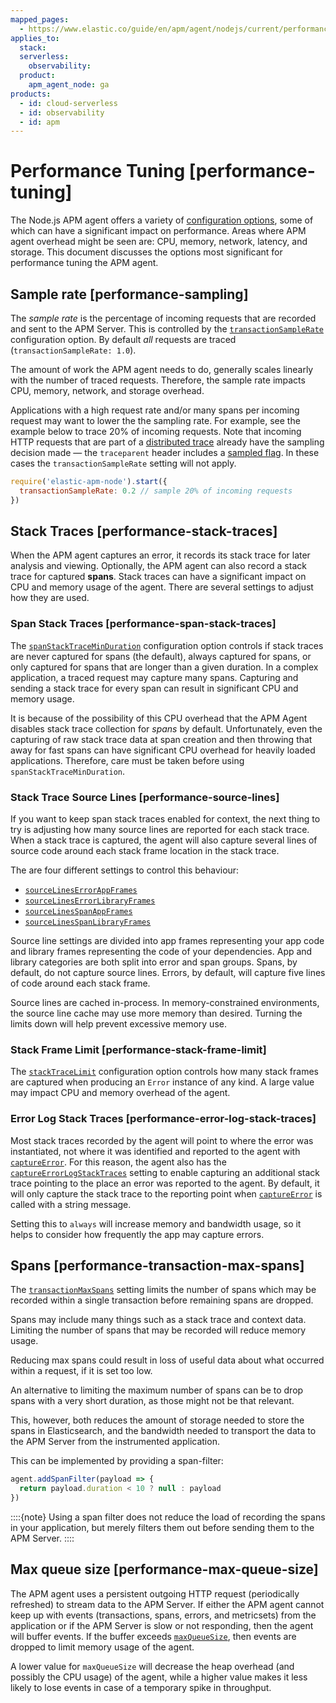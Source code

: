 ```yaml
---
mapped_pages:
  - https://www.elastic.co/guide/en/apm/agent/nodejs/current/performance-tuning.html
applies_to:
  stack:
  serverless:
    observability:
  product:
    apm_agent_node: ga
products:
  - id: cloud-serverless
  - id: observability
  - id: apm
---
```


# Performance Tuning [performance-tuning]

The Node.js APM agent offers a variety of [configuration options](/reference/configuration.md), some of which can have a significant impact on performance. Areas where APM agent overhead might be seen are: CPU, memory, network, latency, and storage. This document discusses the options most significant for performance tuning the APM agent.


## Sample rate [performance-sampling]

The *sample rate* is the percentage of incoming requests that are recorded and sent to the APM Server. This is controlled by the [`transactionSampleRate`](/reference/configuration.md#transaction-sample-rate) configuration option. By default *all* requests are traced (`transactionSampleRate: 1.0`).

The amount of work the APM agent needs to do, generally scales linearly with the number of traced requests. Therefore, the sample rate impacts CPU, memory, network, and storage overhead.

Applications with a high request rate and/or many spans per incoming request may want to lower the the sampling rate. For example, see the example below to trace 20% of incoming requests. Note that incoming HTTP requests that are part of a [distributed trace](/reference/distributed-tracing.md) already have the sampling decision made — the `traceparent` header includes a [sampled flag](https://w3c.github.io/trace-context/#sampled-flag). In these cases the `transactionSampleRate` setting will not apply.

```js
require('elastic-apm-node').start({
  transactionSampleRate: 0.2 // sample 20% of incoming requests
})
```


## Stack Traces [performance-stack-traces]

When the APM agent captures an error, it records its stack trace for later analysis and viewing. Optionally, the APM agent can also record a stack trace for captured **spans**. Stack traces can have a significant impact on CPU and memory usage of the agent. There are several settings to adjust how they are used.


### Span Stack Traces [performance-span-stack-traces]

The [`spanStackTraceMinDuration`](/reference/configuration.md#span-stack-trace-min-duration) configuration option controls if stack traces are never captured for spans (the default), always captured for spans, or only captured for spans that are longer than a given duration. In a complex application, a traced request may capture many spans. Capturing and sending a stack trace for every span can result in significant CPU and memory usage.

It is because of the possibility of this CPU overhead that the APM Agent disables stack trace collection for *spans* by default. Unfortunately, even the capturing of raw stack trace data at span creation and then throwing that away for fast spans can have significant CPU overhead for heavily loaded applications. Therefore, care must be taken before using `spanStackTraceMinDuration`.


### Stack Trace Source Lines [performance-source-lines]

If you want to keep span stack traces enabled for context, the next thing to try is adjusting how many source lines are reported for each stack trace. When a stack trace is captured, the agent will also capture several lines of source code around each stack frame location in the stack trace.

The are four different settings to control this behaviour:

* [`sourceLinesErrorAppFrames`](/reference/configuration.md#source-context-error-app-frames)
* [`sourceLinesErrorLibraryFrames`](/reference/configuration.md#source-context-error-library-frames)
* [`sourceLinesSpanAppFrames`](/reference/configuration.md#source-context-span-app-frames)
* [`sourceLinesSpanLibraryFrames`](/reference/configuration.md#source-context-span-library-frames)

Source line settings are divided into app frames representing your app code and library frames representing the code of your dependencies. App and library categories are both split into error and span groups. Spans, by default, do not capture source lines. Errors, by default, will capture five lines of code around each stack frame.

Source lines are cached in-process. In memory-constrained environments, the source line cache may use more memory than desired. Turning the limits down will help prevent excessive memory use.


### Stack Frame Limit [performance-stack-frame-limit]

The [`stackTraceLimit`](/reference/configuration.md#stack-trace-limit) configuration option controls how many stack frames are captured when producing an `Error` instance of any kind. A large value may impact CPU and memory overhead of the agent.


### Error Log Stack Traces [performance-error-log-stack-traces]

Most stack traces recorded by the agent will point to where the error was instantiated, not where it was identified and reported to the agent with [`captureError`](/reference/agent-api.md#apm-capture-error). For this reason, the agent also has the [`captureErrorLogStackTraces`](/reference/configuration.md#capture-error-log-stack-traces) setting to enable capturing an additional stack trace pointing to the place an error was reported to the agent. By default, it will only capture the stack trace to the reporting point when [`captureError`](/reference/agent-api.md#apm-capture-error) is called with a string message.

Setting this to `always` will increase memory and bandwidth usage, so it helps to consider how frequently the app may capture errors.


## Spans [performance-transaction-max-spans]

The [`transactionMaxSpans`](/reference/configuration.md#transaction-max-spans) setting limits the number of spans which may be recorded within a single transaction before remaining spans are dropped.

Spans may include many things such as a stack trace and context data. Limiting the number of spans that may be recorded will reduce memory usage.

Reducing max spans could result in loss of useful data about what occurred within a request, if it is set too low.

An alternative to limiting the maximum number of spans can be to drop spans with a very short duration, as those might not be that relevant.

This, however, both reduces the amount of storage needed to store the spans in Elasticsearch, and the bandwidth needed to transport the data to the APM Server from the instrumented application.

This can be implemented by providing a span-filter:

```js
agent.addSpanFilter(payload => {
  return payload.duration < 10 ? null : payload
})
```

::::{note}
Using a span filter does not reduce the load of recording the spans in your application, but merely filters them out before sending them to the APM Server.
::::



## Max queue size [performance-max-queue-size]

The APM agent uses a persistent outgoing HTTP request (periodically refreshed) to stream data to the APM Server. If either the APM agent cannot keep up with events (transactions, spans, errors, and metricsets) from the application or if the APM Server is slow or not responding, then the agent will buffer events. If the buffer exceeds [`maxQueueSize`](/reference/configuration.md#max-queue-size), then events are dropped to limit memory usage of the agent.

A lower value for `maxQueueSize` will decrease the heap overhead (and possibly the CPU usage) of the agent, while a higher value makes it less likely to lose events in case of a temporary spike in throughput.

